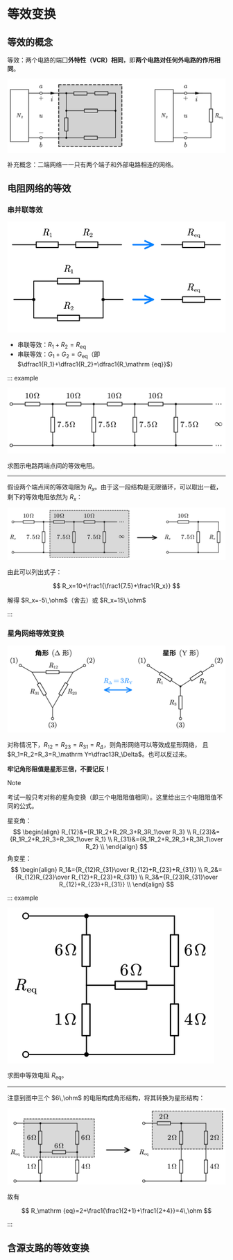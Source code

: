 # 等效变换

## 等效的概念

等效：两个电路的端囗**外特性（VCR）相同**，即**两个电路对任何外电路的作用相同**。

![](./images/circ-eq.svg)

补充概念：二端网络一一只有两个端子和外部电路相连的网络。

## 电阻网络的等效

### 串并联等效

![](./images/sp-eq.svg)

- 串联等效：$R_1+R_2=R_\mathrm {eq}$
- 串联等效：$G_1+G_2=G_\mathrm {eq}$（即 $\dfrac1{R_1}+\dfrac1{R_2}=\dfrac1{R_\mathrm {eq}}$）

::: example

![](./images/sp-eq-example.svg)

求图示电路两端点间的等效电阻。

---

假设两个端点间的等效电阻为 $R_x$。由于这一段结构是无限循环，可以取出一截，剩下的等效电阻依然为 $R_x$：

![](./images/sp-eq-example-ana.svg)

由此可以列出式子：

$$
R_x=10+\frac1{\frac1{7.5}+\frac1{R_x}}
$$

解得 $R_x=-5\,\ohm$（舍去）或 $R_x=15\,\ohm$

:::

### 星角网络等效变换

![](./images/dy-eq.svg)

对称情况下，$R_{12}=R_{23}=R_{31}=R_\Delta$，则角形网络可以等效成星形网络， 且 $R_1=R_2=R_3=R_\mathrm Y=\dfrac13R_\Delta$。也可以反过来。

**牢记角形阻值是星形三倍，不要记反！**

> [!note]
>
> 考试一般只考对称的星角变换（即三个电阻阻值相同）。这里给出三个电阻阻值不同的公式。
>
> 星变角：
> $$
> \begin{align}
> R_{12}&={R_1R_2+R_2R_3+R_3R_1\over R_3} \\
> R_{23}&={R_1R_2+R_2R_3+R_3R_1\over R_1} \\
> R_{31}&={R_1R_2+R_2R_3+R_3R_1\over R_2} \\
> \end{align}
> $$
> 角变星：
> $$
> \begin{align}
> R_1&={R_{12}R_{31}\over R_{12}+R_{23}+R_{31}} \\
> R_2&={R_{12}R_{23}\over R_{12}+R_{23}+R_{31}} \\
> R_3&={R_{23}R_{31}\over R_{12}+R_{23}+R_{31}} \\
> \end{align}
> $$

::: example

![](./images/dy-eq-example.svg)

求图中等效电阻 $R_\mathrm {eq}$。

---

注意到图中三个 $6\,\ohm$ 的电阻构成角形结构，将其转换为星形结构：

![](./images/dy-eq-example-ana.svg)

故有

$$
R_\mathrm {eq}=2+\frac1{\frac1{2+1}+\frac1{2+4}}=4\,\ohm
$$

:::

## 含源支路的等效变换

